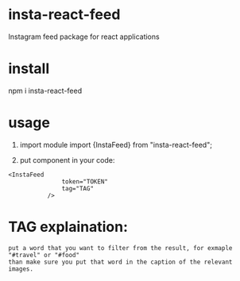 # insta-react-feed
 Instagram feed package for react applications

 # install
 npm i insta-react-feed

 # usage
 1. import module
 import {InstaFeed} from "insta-react-feed";

 2. put component in your code:
 ```
<InstaFeed 
                token="TOKEN"  
                tag="TAG" 
            />
```
 # TAG explaination:
    put a word that you want to filter from the result, for exmaple "#travel" or "#food"
    than make sure you put that word in the caption of the relevant images.